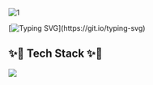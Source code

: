 ![1](https://github.com/ptecc208/ptecc208/assets/162261450/01df07f5-e940-4b9a-9d37-c5eea39f9626)

[![Typing SVG](https://readme-typing-svg.demolab.com/?lines=Hello!&#160;I'm&#160;jinsu&#160;Park;)](https://git.io/typing-svg)

## :sparkles::sparkler: Tech Stack :sparkles::sparkler:

<img src="https://img.shields.io/badge/java-20232a.svg?style=for-the-badge&logo=java&logoColor=61DAFB" />

<!--
**ptecc208/ptecc208** is a ✨ _special_ ✨ repository because its `README.md` (this file) appears on your GitHub profile.

Here are some ideas to get you started:

- 🔭 I’m currently working on ...
- 🌱 I’m currently learning ...
- 👯 I’m looking to collaborate on ...
- 🤔 I’m looking for help with ...
- 💬 Ask me about ...
- 📫 How to reach me: ...
- 😄 Pronouns: ...
- ⚡ Fun fact: ...
-->
